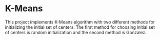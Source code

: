 # K-Means
This project implements K-Means algorithm with two different methods for initializing the initial set of centers. The first method for choosing initial set of centers is random initialization and the second method is Gonzalez.
